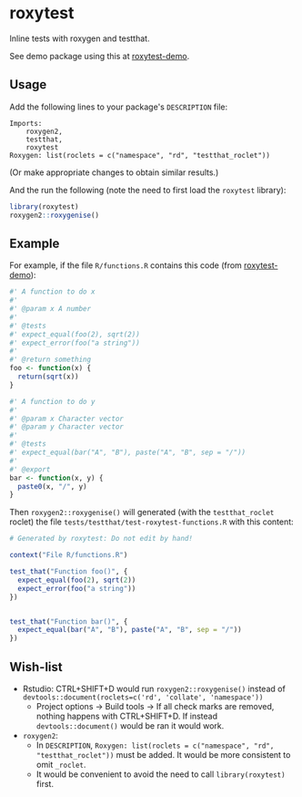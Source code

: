 # roxytest

Inline tests with roxygen and testthat.

See demo package using this at [roxytest-demo](https://github.com/mikldk/roxytest-demo).

## Usage

Add the following lines to your package's `DESCRIPTION` file:
```
Imports:
    roxygen2, 
    testthat,
    roxytest
Roxygen: list(roclets = c("namespace", "rd", "testthat_roclet"))
```
(Or make appropriate changes to obtain similar results.)

And the run the following (note the need to first load the `roxytest` library):
```r
library(roxytest)
roxygen2::roxygenise()
```
 

## Example

For example, if the file `R/functions.R` contains this code (from [roxytest-demo](https://github.com/mikldk/roxytest-demo)):

```r
#' A function to do x
#' 
#' @param x A number
#' 
#' @tests 
#' expect_equal(foo(2), sqrt(2))
#' expect_error(foo("a string"))
#' 
#' @return something
foo <- function(x) {
  return(sqrt(x))
}

#' A function to do y
#' 
#' @param x Character vector
#' @param y Character vector
#' 
#' @tests 
#' expect_equal(bar("A", "B"), paste("A", "B", sep = "/"))
#' 
#' @export
bar <- function(x, y) {
  paste0(x, "/", y)
}
```

Then `roxygen2::roxygenise()` will generated (with the `testthat_roclet` roclet) 
the file `tests/testthat/test-roxytest-functions.R` with this content:

```r
# Generated by roxytest: Do not edit by hand!

context("File R/functions.R")

test_that("Function foo()", {
  expect_equal(foo(2), sqrt(2))
  expect_error(foo("a string"))
})


test_that("Function bar()", {
  expect_equal(bar("A", "B"), paste("A", "B", sep = "/"))
})
```

## Wish-list

* Rstudio: CTRL+SHIFT+D would run `roxygen2::roxygenise()` instead of `devtools::document(roclets=c('rd', 'collate', 'namespace'))`
    + Project options -> Build tools -> If all check marks are removed, nothing happens with CTRL+SHIFT+D. If instead `devtools::document()` would be ran it would work.
* `roxygen2`: 
    + In `DESCRIPTION`, `Roxygen: list(roclets = c("namespace", "rd", "testthat_roclet"))` must be added. It would be more consistent to omit `_roclet`.
    + It would be convenient to avoid the need to call `library(roxytest)` first.




